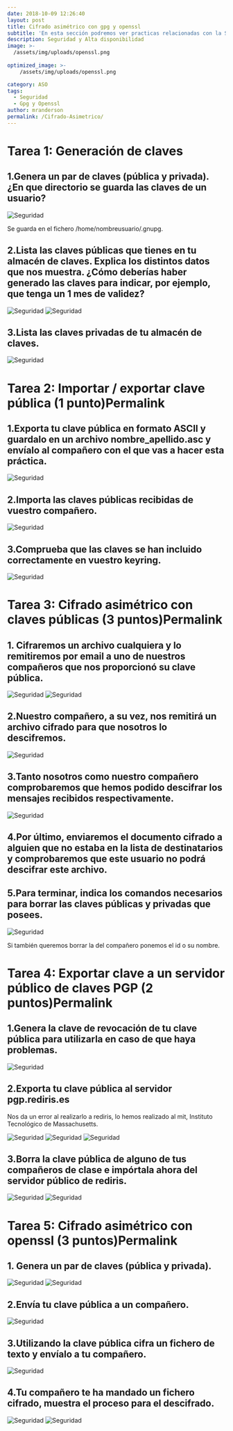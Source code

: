 ```yaml
---
date: 2018-10-09 12:26:40
layout: post
title: Cifrado asimétrico con gpg y openssl
subtitle: 'En esta sección podremos ver practicas relacionadas con la Seguridad y Alta Disponibilidad en sistemas Linux'
description: Seguridad y Alta disponibilidad
image: >-
  /assets/img/uploads/openssl.png
  
optimized_image: >-
    /assets/img/uploads/openssl.png

category: ASO
tags:
  - Seguridad
  - Gpg y Openssl
author: mranderson
permalink: /Cifrado-Asimetrico/
---
```


# Tarea 1: Generación de claves 

## 1.Genera un par de claves (pública y privada). ¿En que directorio se guarda las claves de un usuario?

![Seguridad](/assets/img/uploads/154.png)

Se guarda en el fichero /home/nombreusuario/.gnupg.

## 2.Lista las claves públicas que tienes en tu almacén de claves. Explica los distintos datos que nos muestra. ¿Cómo deberías haber generado las claves para indicar, por ejemplo, que tenga un 1 mes de validez?

![Seguridad](/assets/img/uploads/153.png)
![Seguridad](/assets/img/uploads/143.png)

## 3.Lista las claves privadas de tu almacén de claves.

![Seguridad](/assets/img/uploads/155.png)

# Tarea 2: Importar / exportar clave pública (1 punto)Permalink

## 1.Exporta tu clave pública en formato ASCII y guardalo en un archivo nombre_apellido.asc y envíalo al compañero con el que vas a hacer esta práctica.

![Seguridad](/assets/img/uploads/156.png)

##  2.Importa las claves públicas recibidas de vuestro compañero.

![Seguridad](/assets/img/uploads/157.png)
    
## 3.Comprueba que las claves se han incluido correctamente en vuestro keyring.

![Seguridad](/assets/img/uploads/158.png)

# Tarea 3: Cifrado asimétrico con claves públicas (3 puntos)Permalink


## 1. Cifraremos un archivo cualquiera y lo remitiremos por email a uno de nuestros compañeros que nos proporcionó su clave pública.

![Seguridad](/assets/img/uploads/159.png)
![Seguridad](/assets/img/uploads/160.png)

## 2.Nuestro compañero, a su vez, nos remitirá un archivo cifrado para que nosotros lo descifremos.

![Seguridad](/assets/img/uploads/161.png)

## 3.Tanto nosotros como nuestro compañero comprobaremos que hemos podido descifrar los mensajes recibidos respectivamente.

![Seguridad](/assets/img/uploads/161.png)
 
##   4.Por último, enviaremos el documento cifrado a alguien que no estaba en la lista de destinatarios y comprobaremos que este usuario no podrá descifrar este archivo.

## 5.Para terminar, indica los comandos necesarios para borrar las claves públicas y privadas que posees.

![Seguridad](/assets/img/uploads/162.png)

Si también queremos borrar la del compañero ponemos el id o su nombre.

# Tarea 4: Exportar clave a un servidor público de claves PGP (2 puntos)Permalink

## 1.Genera la clave de revocación de tu clave pública para utilizarla en caso de que haya problemas.

![Seguridad](/assets/img/uploads/163.png)
    
## 2.Exporta tu clave pública al servidor pgp.rediris.es

Nos da un error al realizarlo a rediris, lo hemos realizado al mit, Instituto Tecnológico de Massachusetts.

![Seguridad](/assets/img/uploads/164.png)
![Seguridad](/assets/img/uploads/165.png)
![Seguridad](/assets/img/uploads/166.png)

## 3.Borra la clave pública de alguno de tus compañeros de clase e impórtala ahora del servidor público de rediris.

![Seguridad](/assets/img/uploads/167.png)
![Seguridad](/assets/img/uploads/168.png)

# Tarea 5: Cifrado asimétrico con openssl (3 puntos)Permalink

## 1. Genera un par de claves (pública y privada).

![Seguridad](/assets/img/uploads/169.png)
![Seguridad](/assets/img/uploads/170.png)

## 2.Envía tu clave pública a un compañero.

![Seguridad](/assets/img/uploads/174.png)

## 3.Utilizando la clave pública cifra un fichero de texto y envíalo a tu compañero.

![Seguridad](/assets/img/uploads/171.png)

## 4.Tu compañero te ha mandado un fichero cifrado, muestra el proceso para el descifrado.

![Seguridad](/assets/img/uploads/172.png)
![Seguridad](/assets/img/uploads/173.png)
